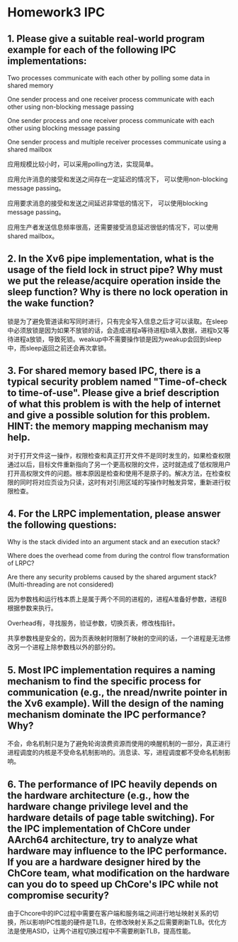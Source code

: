 # Homework3 IPC

## 1. Please give a suitable real-world program example for each of the following IPC implementations:

Two processes communicate with each other by polling some data in shared memory

One sender process and one receiver process communicate with each other using non-blocking message passing

One sender process and one receiver process communicate with each other using blocking message passing

One sender process and multiple receiver processes communicate using a shared mailbox

应用规模比较小时，可以采用polling方法，实现简单。

应用允许消息的接受和发送之间存在一定延迟的情况下， 可以使用non-blocking message passing。

应用要求消息的接受和发送之间延迟非常低的情况下， 可以使用blocking message passing。

应用生产者发送信息频率很高，还需要接受消息延迟很低的情况下，可以使用shared mailbox。

## 2. In the Xv6 pipe implementation, what is the usage of the field lock in struct pipe? Why must we put the release/acquire operation inside the sleep function? Why is there no lock operation in the wake function?

锁是为了避免管道读和写同时进行，只有完全写入信息之后才可以读取。在sleep中必须放锁是因为如果不放锁的话，会造成进程a等待进程b填入数据，进程b又等待进程a放锁，导致死锁。weakup中不需要操作锁是因为weakup会回到sleep中，而sleep返回之前还会再次拿锁。

## 3. For shared memory based IPC, there is a typical security problem named "Time-of-check to time-of-use". Please give a brief description of what this problem is with the help of internet and give a possible solution for this problem. HINT: the memory mapping mechanism may help.

对于打开文件这一操作，权限检查和真正打开文件不是同时发生的，如果检查权限通过以后，目标文件重新指向了另一个更高权限的文件，这时就造成了低权限用户打开高权限文件的问题。根本原因是检查和使用不是原子的。解决方法，在检查权限的同时将对应页设为只读，这时有对引用区域的写操作时触发异常，重新进行权限检查。

## 4. For the LRPC implementation, please answer the following questions:

Why is the stack divided into an argument stack and an execution stack?

Where does the overhead come from during the control flow transformation of LRPC?

Are there any security problems caused by the shared argument stack? (Multi-threading are not considered)

因为参数栈和运行栈本质上是属于两个不同的进程的，进程A准备好参数，进程B根据参数来执行。

Overhead有，寻找服务，验证参数，切换页表，修改栈指针。

共享参数栈是安全的，因为页表映射时限制了映射的空间的话，一个进程是无法修改另一个进程上除参数栈以外的部分的。

## 5. Most IPC implementation requires a naming mechanism to find the specific process for communication (e.g., the nread/nwrite pointer in the Xv6 example). Will the design of the naming mechanism dominate the IPC performance? Why?

不会，命名机制只是为了避免轮询浪费资源而使用的唤醒机制的一部分，真正进行进程调度的内核是不受命名机制影响的。消息读、写，进程调度都不受命名机制影响。

## 6. The performance of IPC heavily depends on the hardware architecture (e.g., how the hardware change privilege level and the hardware details of page table switching). For the IPC implementation of ChCore under AArch64 architecture, try to analyze what hardware may influence to the IPC performance. If you are a hardware designer hired by the ChCore team, what modification on the hardware can you do to speed up ChCore's IPC while not compromise security?

由于Chcore中的IPC过程中需要在客户端和服务端之间进行地址映射关系的切换，所以影响IPC性能的硬件是TLB，在修改映射关系之后需要刷新TLB。优化方法是使用ASID，让两个进程切换过程中不需要刷新TLB，提高性能。
